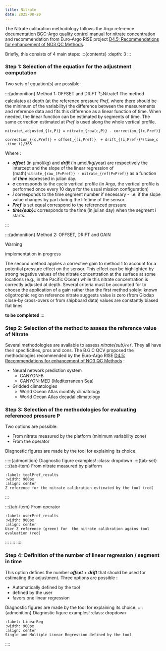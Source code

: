 ```yaml
---
title: Nitrate
date: 2025-08-20
---
```


The Nitrate calibration methodology follows the Argo reference documentation [BGC-Argo quality control manual for nitrate concentration](https://doi.org/10.13155/84370) and recommendation from Euro-Argo RISE project  [D4.5: Recommendations for enhancement of NO3 QC Methods](https://zenodo.org/records/7369098⁠).

Briefly, this consists of 4 main steps: 
:::{contents}
:depth: 3
:::


### Step 1: Selection of the equation for the adjustment computation

Two sets of equation(s) are possible:

:::{admonition} Method 1: OFFSET and DRIFT
:label:Nitrate1
The method calculates at depth (at the reference pressure *Pref*, where there should be the minimum of the variability) the difference between the measurements and reference data and fits this difference as a linear function of time. When needed, the linear function can be estimated by segments of time. The same correction estimated at *Pref* is used along the whole vertical profile.

```{math}
nitrate\_adjusted_{(c,P)} = nitrate_{raw(c,P)} - correction_{(c,Pref)}
```
```{math}
correction_{(c,Pref)} = offset_{(i,Pref)}  + drift_{(i,Pref)}*(time_c -time_i)/365
```

Where : 
- ***offset*** (in µmol/kg) and ***drift*** (in µmol/kg/year) are respectively the intercept and the slope of the linear regression of {math}`nitrate_{raw_(P=Pref)} - nitrate_{ref(P=Pref)}` as a function of ***time*** expressed in julian day.
- ***c*** corresponds to the cycle vertical profile (in Argo, the vertical profile is performed once every 10 days for the usual mission configuration)
- ***i*** corresponds to the time segment number if necessary - i.e. if the slope value changes by part during the lifetime of the sensor.	
- ***Pref*** is set equal correspond to the referenced pressure
- ***time{sub}`i`*** corresponds to the time (in julian day) when the segment i starts. 

:::

:::{admonition} Method 2: OFFSET, DRIFT and GAIN
<!-- :class: dropdown  -->

> [!WARNING]
> implementation in progress

The second method applies a corrective gain to method 1 to account for a potential pressure effect on the sensor. This effect can be highlighted by strong negative values of the nitrate concentration at the surface at some locations (e.g., in the Pacific Ocean) while this nitrate concentration is correctly adjusted at depth. Several criteria must be accounted for to choose the application of a gain rather than the first method solely:
known oligotrophic region
reference nitrate suggests value is zero (from Glodap close-by cross-overs or from shipboard data)
values are constantly biased
flat lines

**to be completed**
:::

### Step 2: Selection of the method to assess the reference value of Nitrate
Several methodologies are available to assess *nitrate{sub}`ref`*. They all have their specificities, pros and cons.  The B.G.C QCV proposed the methodologies recommended by the Euro-Argo RISE [D4.5: Recommendations for enhancement of NO3 QC Methods](https://zenodo.org/records/7369098)⁠ :
- Neural network prediction system
  * CANYON-B 
  * CANYON-MED (Mediterranean Sea)
- Gridded climatologies
  * World Ocean Atlas monthly climatology
  * World Ocean Atlas decadal climatology

### Step 3: Selection of the methodologies for evaluating referenced pressure P
Two options are possible:
- From nitrate measured by the platform (minimum variability zone)
- From the operator

Diagnostic figures are made by the tool for explaining its choice.

:::::{admonition} Diagnostic figure examples!
:class: dropdown
::::{tab-set}
  :::{tab-item} From nitrate measured by platform
  ```{figure}  ../../embedded-ressources/figures/S132b_6990636_harm_C4-nitrateZvar_ref_results.png
  :label: toolPref_results
  :width: 900px
  :align: center
  Z reference for the nitrate calibration estimated by the tool (red)
  ```
  :::

  :::{tab-item} From operator
  ```{figure}  ../../embedded-ressources/figures/S132a_4903881_harm_C1-nitrateZvar_ref_results.png
  :label: userPref_results
  :width: 900px
  :align: center
  User Z reference (green) for  the nitrate calibration agains tool evaluation (red)
  ```
  :::
::::
:::::

### Step 4: Definition of the number of linear regression / segment in time 
This option defines the number ***offset*** + ***drift*** that should be used for estimating the adjustment.
Three options are possible : 
- Automatically defined by the tool
- defined by the user
- favors one linear regression

Diagnostic figures are made by the tool for explaining its choice.
::::{admonition} Diagnostic figure examples!
:class: dropdown
```{figure}  ../../embedded-ressources/figures/S132c_3902124_harm_qced_C1-nitrateRaw-Ref_Analysis_ref#01_LinearModel.png
:label: LinearReg
:width: 900px
:align: center
Single and Multiple Linear Regression defined by the tool
```
::::